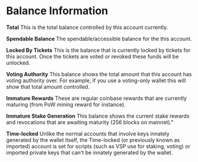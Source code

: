 # Balance Information

**Total** This is the total balance controlled by this account currently.

**Spendable Balance** The spendable/accessible balance for the this account.

**Locked By Tickets** This is the balance that is currently locked by tickets for this account. Once the tickets are voted or revoked these funds will be unlocked.

**Voting Authority** This balance shows the total amount that this account has voting authority over.  For example, if you use a voting-only wallet this will show that total amount controlled.

**Immature Rewards** These are regular coinbase rewards that are currently maturing (from PoW mining reward for instance).

**Immature Stake Generation** This balance shows the current stake rewards and revocations that are awaiting maturity (256 blocks on mainnet)."

**Time-locked** Unlike the normal accounts that involve keys innately generated by the wallet itself, the Time-locked (or previously known as imported) account is set for scripts (such as VSP use for staking, voting) or imported private keys that can't be innately generated by the wallet.